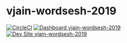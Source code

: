 # vjain-wordsesh-2019

[![CircleCI](https://circleci.com/gh/pantheon-training-org/vjain-wordsesh-2019.svg?style=shield)](https://circleci.com/gh/pantheon-training-org/vjain-wordsesh-2019)
[![Dashboard vjain-wordsesh-2019](https://img.shields.io/badge/dashboard-vjain_wordsesh_2019-yellow.svg)](https://dashboard.pantheon.io/sites/3dbd9062-516f-4a56-89e4-8f5c17e496a3#dev/code)
[![Dev Site vjain-wordsesh-2019](https://img.shields.io/badge/site-vjain_wordsesh_2019-blue.svg)](http://dev-vjain-wordsesh-2019.pantheonsite.io/)